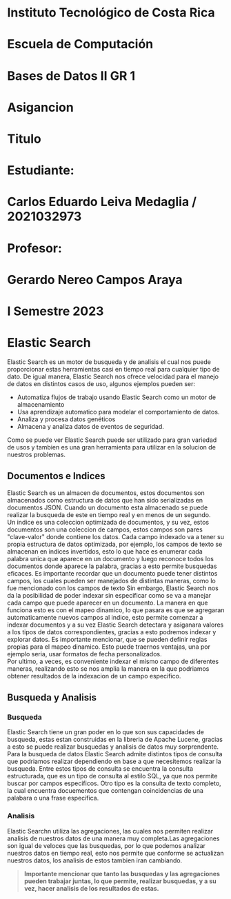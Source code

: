 [//]: # (Portada)
# Instituto Tecnológico de Costa Rica

# Escuela de Computación

# Bases de Datos II GR 1

# Asigancion

# Titulo

# Estudiante: 
# Carlos Eduardo Leiva Medaglia / 2021032973

# Profesor: 
# Gerardo Nereo Campos Araya

# I Semestre 2023
[//]: # (Dejo esto para que el siguiente texto inicie en una nueva pagina)
# 
# 
# 
# 
# 
# 
# 
# 
# 
# 
# 
# 
# 
# 
# 
# 
# 
# 
# 
# 
# 
# 
[//]: # (Resumen pequeño sobre que es elastic search)
# Elastic Search  

Elastic Search es un motor de busqueda y de analisis el cual nos puede proporcionar estas herramientas casi en tiempo real para cualquier tipo de dato. De igual manera, Elastic Search nos ofrece velocidad para el manejo de datos en distintos casos de uso, algunos ejemplos pueden ser:

* Automatiza flujos de trabajo usando Elastic Search como un motor de almacenamiento
* Usa aprendizaje automatico para modelar el comportamiento de datos.
* Analiza y procesa datos genéticos
* Almacena y analiza datos de eventos de seguridad.  

Como se puede ver Elastic Search puede ser utilizado para gran variedad de usos y tambien es una gran herramienta para utilizar en la solucion de nuestros problemas.

[//]: # (Resumen de la primera seccion del documento)

## Documentos e Indices
Elastic Search es un almacen de documentos, estos documentos son almacenados como estructura de datos que han sido serializadas en documentos JSON. Cuando un documento esta almacenado se puede realizar la busqueda de este en tiempo real y en menos de un segundo.  
Un indice es una coleccion optimizada de documentos, y su vez, estos documentos son una coleccion de campos, estos campos son pares "clave-valor" donde contiene los datos. Cada campo indexado va a tener su propia estructura de datos optimizada, por ejemplo, los campos de texto se almacenan en indices invertidos, esto lo que hace es enumerar cada palabra unica que aparece en un documento y luego reconoce todos los documentos donde aparece la palabra, gracias a esto permite busquedas eficaces. Es importante recordar que un documento puede tener distintos campos, los cuales pueden ser manejados de distintas maneras, como lo fue mencionado con los campos de texto
Sin embargo, Elastic Search nos da la posibilidad de poder indexar sin especificar como se va a manejar cada campo que puede aparecer en un documento. La manera en que funciona esto es con el mapeo dinamico, lo que pasara es que se agregaran automaticamente nuevos campos al indice, esto permite comenzar a indexar documentos y a su vez Elastic Search detectara y asiganara valores a los tipos de datos correspondientes, gracias a esto podremos indexar y explorar datos.
Es importante mencionar, que se pueden definir reglas propias para el mapeo dinamico. Esto puede traernos ventajas, una por ejemplo seria, usar formatos de fecha personalizados.  
Por ultimo, a veces, es conveniente indexar el mismo campo de diferentes maneras, realizando esto se nos amplia la manera en la que podriamos obtener resultados de la indexacion de un campo especifico.

[//]: # (Resumen de la segunda seccion del documento)

## Busqueda y Analisis
### Busqueda
Elastic Search tiene un gran poder en lo que son sus capacidades de busqueda, estas estan construidas en la libreria de Apache Lucene, gracias a esto se puede realizar busquedas y analisis de datos muy sorprendente.
Para la busqueda de datos Elastic Search admite distintos tipos de consulta que podriamos realizar dependiendo en base a que necesitemos realizar la busqueda.
Entre estos tipos de consulta se encuentra la consulta estructurada, que es un tipo de consulta al estilo SQL, ya que nos permite buscar por campos especificos. Otro tipo es la consulta de texto completo, la cual encuentra docuementos que contengan coincidencias de una palabara o una frase especifica.
### Analisis
Elastic Searchn utiliza las agregaciones, las cuales nos permiten realizar analisis de nuestros datos de una manera muy completa.Las agregaciones son igual de veloces que las busquedas, por lo que podemos analizar nuestros datos en tiempo real, esto nos permite que conforme se actualizan nuestros datos, los analisis de estos tambien iran cambiando.

> **Importante mencionar que tanto las busquedas y las agregaciones pueden trabajar juntas, lo que permite, realizar busquedas, y a su vez, hacer analisis de los resultados de estas.**









